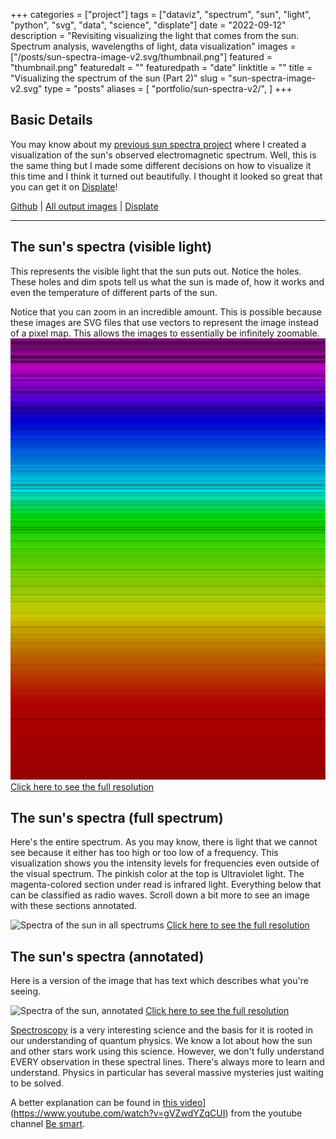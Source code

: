 +++
categories = ["project"]
tags = ["dataviz", "spectrum", "sun", "light", "python", "svg", "data", "science", "displate"]
date = "2022-09-12"
description = "Revisiting visualizing the light that comes from the sun. Spectrum analysis, wavelengths of light, data visualization"
images = ["/posts/sun-spectra-image-v2.svg/thumbnail.png"]
featured = "thumbnail.png"
featuredalt = ""
featuredpath = "date"
linktitle = ""
title = "Visualizing the spectrum of the sun (Part 2)"
slug = "sun-spectra-image-v2.svg"
type = "posts"
aliases = [
    "portfolio/sun-spectra-v2/",
]
+++

## Basic Details
You may know about my [previous sun spectra project](/posts/sun-spectra-image.svg/) where I created a visualization of the sun's observed electromagnetic spectrum. Well, this is the same thing but I made some different decisions on how to visualize it this time and I think it turned out beautifully. I thought it looked so great that you can get it on [Displate](https://displate.com/displate/5622874)!

[Github](https://github.com/sudorandom/sun-fingerprint) | [All output images](https://github.com/sudorandom/sun-fingerprint/tree/main/output) | [Displate](https://displate.com/displate/5622874)

-------

## The sun's spectra (visible light)
This represents the visible light that the sun puts out. Notice the holes. These holes and dim spots tell us what the sun is made of, how it works and even the temperature of different parts of the sun.

Notice that you can zoom in an incredible amount. This is possible because these images are SVG files that use vectors to represent the image instead of a pixel map. This allows the images to essentially be infinitely zoomable.
![Spectra of the sun in the visible spectrum](visible.svg "The Sun")
[Click here to see the full resolution](visible.svg)

## The sun's spectra (full spectrum)
Here's the entire spectrum. As you may know, there is light that we cannot see because it either has too high or too low of a frequency. This visualization shows you the intensity levels for frequencies even outside of the visual spectrum. The pinkish color at the top is Ultraviolet light. The magenta-colored section under read is infrared light. Everything below that can be classified as radio waves. Scroll down a bit more to see an image with these sections annotated.

![Spectra of the sun in all spectrums](non-visible.svg "The Sun")
[Click here to see the full resolution](non-visible.svg)


## The sun's spectra (annotated)
Here is a version of the image that has text which describes what you're seeing.

![Spectra of the sun, annotated](annotated.svg "The Sun")
[Click here to see the full resolution](annotated.svg)

[Spectroscopy](https://en.wikipedia.org/wiki/Spectroscopy) is a very interesting science and the basis for it is rooted in our understanding of quantum physics. We know a lot about how the sun and other stars work using this science. However, we don't fully understand EVERY observation in these spectral lines. There's always more to learn and understand. Physics in particular has several massive mysteries just waiting to be solved.

A better explanation can be found in [this video](https://www.youtube.com/watch?v=gVZwdYZqCUI)](https://www.youtube.com/watch?v=gVZwdYZqCUI) from the youtube channel [Be smart](https://www.youtube.com/@besmart).
